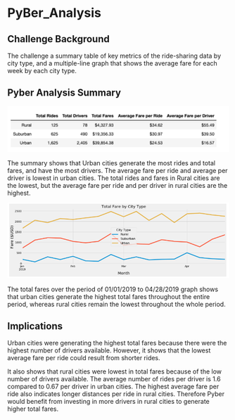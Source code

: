 # PyBer_Analysis

## Challenge Background
The challenge a summary table of key metrics of the ride-sharing data by city type, and a multiple-line graph that shows the average fare for each week by each city type.

## Pyber Analysis Summary 
<img width = 1200 alt = "pyber_analysis_summary" src = https://github.com/pegkhiev/PyBer_Analysis/blob/master/analysis/pyber_summary_df_formated.png>

The summary shows that Urban cities generate the most rides and total fares, and have the most drivers.  The average fare per ride and average per driver is lowest in urban cities.  The total rides and fares in Rural cities are the lowest, but the average fare per ride and per driver in rural cities are the highest. 

<img width = 1200 alt = "pyber_summary_by_date" src = https://github.com/pegkhiev/PyBer_Analysis/blob/master/analysis/fare_sum_date.png>

The total fares over the period of 01/01/2019 to 04/28/2019 graph shows that urban cities generate the highest total fares throughout the entire period, whereas rural cities remain the lowest throughout the whole period.  

## Implications 

Urban cities were generating the highest total fares because there were the highest number of drivers available.  However, it shows that the lowest average fare per ride could result from shorter rides.  

It also shows that rural cities were lowest in total fares because of the low number of drivers available.  The average number of rides per driver is 1.6 compared to 0.67 per driver in urban cities. The highest average fare per ride also indicates longer distances per ride in rural cities.  Therefore Pyber would benefit from investing in more drivers in rural cities to generate higher total fares. 
